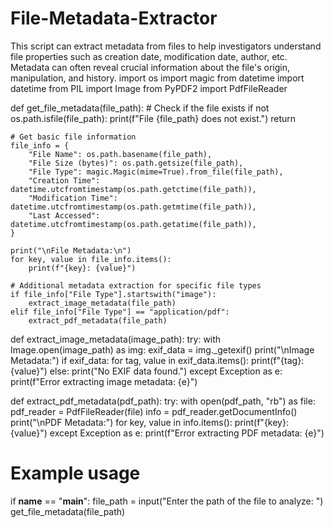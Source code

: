 # File-Metadata-Extractor
This script can extract metadata from files to help investigators understand file properties such as creation date, modification date, author, etc. Metadata can often reveal crucial information about the file's origin, manipulation, and history.
import os
import magic
from datetime import datetime
from PIL import Image
from PyPDF2 import PdfFileReader

def get_file_metadata(file_path):
    # Check if the file exists
    if not os.path.isfile(file_path):
        print(f"File {file_path} does not exist.")
        return

    # Get basic file information
    file_info = {
        "File Name": os.path.basename(file_path),
        "File Size (bytes)": os.path.getsize(file_path),
        "File Type": magic.Magic(mime=True).from_file(file_path),
        "Creation Time": datetime.utcfromtimestamp(os.path.getctime(file_path)),
        "Modification Time": datetime.utcfromtimestamp(os.path.getmtime(file_path)),
        "Last Accessed": datetime.utcfromtimestamp(os.path.getatime(file_path)),
    }

    print("\nFile Metadata:\n")
    for key, value in file_info.items():
        print(f"{key}: {value}")

    # Additional metadata extraction for specific file types
    if file_info["File Type"].startswith("image"):
        extract_image_metadata(file_path)
    elif file_info["File Type"] == "application/pdf":
        extract_pdf_metadata(file_path)

def extract_image_metadata(image_path):
    try:
        with Image.open(image_path) as img:
            exif_data = img._getexif()
            print("\nImage Metadata:")
            if exif_data:
                for tag, value in exif_data.items():
                    print(f"{tag}: {value}")
            else:
                print("No EXIF data found.")
    except Exception as e:
        print(f"Error extracting image metadata: {e}")

def extract_pdf_metadata(pdf_path):
    try:
        with open(pdf_path, "rb") as file:
            pdf_reader = PdfFileReader(file)
            info = pdf_reader.getDocumentInfo()
            print("\nPDF Metadata:")
            for key, value in info.items():
                print(f"{key}: {value}")
    except Exception as e:
        print(f"Error extracting PDF metadata: {e}")

# Example usage
if __name__ == "__main__":
    file_path = input("Enter the path of the file to analyze: ")
    get_file_metadata(file_path)
